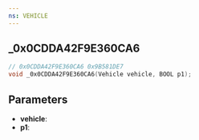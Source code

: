 ```yaml
---
ns: VEHICLE
---
```

## _0x0CDDA42F9E360CA6

```c
// 0x0CDDA42F9E360CA6 0x9B581DE7
void _0x0CDDA42F9E360CA6(Vehicle vehicle, BOOL p1);
```


## Parameters
* **vehicle**: 
* **p1**: 

